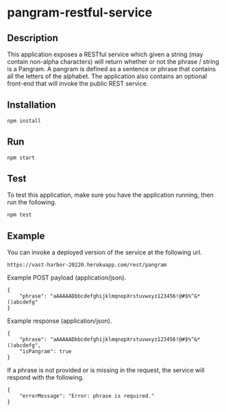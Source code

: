 # pangram-restful-service

## Description
This application exposes a RESTful service which given a string (may contain non-alpha characters) will return whether 
or not the phrase / string is a Pangram. A pangram is defined as a sentence or phrase that contains all the letters of the alphabet. 
The application also contains an optional front-end that will invoke the public REST service.

## Installation

    npm install
    
## Run

    npm start
    
## Test
To test this application, make sure you have the application running, then run the following.
    
    npm test
    
## Example
You can invoke a deployed version of the service at the following url. 

    https://vast-harbor-20220.herokuapp.com/rest/pangram
    
Example POST payload (application/json).

    {
        "phrase": "aAAAAADbbcdefghijklmqnopXrstuvwxyz123456!@#$%^&*()abcdefg"
    }
    
Example response (application/json).

    {
        "phrase": "aAAAAADbbcdefghijklmqnopXrstuvwxyz123456!@#$%^&*()abcdefg",
        "isPangram": true
    }
    
If a phrase is not provided or is missing in the request, the service will respond with the following.

    {
        "errorMessage": "Error: phrase is required."
    }
